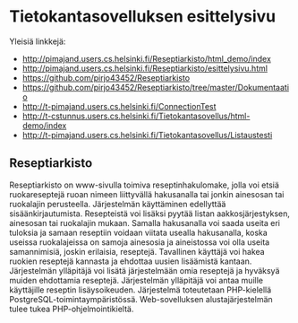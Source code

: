 ﻿# Tietokantasovelluksen esittelysivu


Yleisiä linkkejä:

* http://pimajand.users.cs.helsinki.fi/Reseptiarkisto/html_demo/index
* http://pimajand.users.cs.helsinki.fi/Reseptiarkisto/esittelysivu.html
* https://github.com/pirjo43452/Reseptiarkisto
* https://github.com/pirjo43452/Reseptiarkisto/tree/master/Dokumentaatio
* http://t-pimajand.users.cs.helsinki.fi/ConnectionTest
* http://t-cstunnus.users.cs.helsinki.fi/Tietokantasovellus/html-demo/index
* http://t-pimajand.users.cs.helsinki.fi/Tietokantasovellus/Listaustesti


## Reseptiarkisto

Reseptiarkisto on www-sivulla toimiva reseptinhakulomake, jolla voi etsiä ruokareseptejä ruoan nimeen liittyvällä hakusanalla tai jonkin ainesosan tai ruokalajin perusteella. Järjestelmän käyttäminen edellyttää sisäänkirjautumista. Resepteistä voi lisäksi pyytää listan aakkosjärjestyksen, ainesosan tai ruokalajin mukaan. Samalla hakusanalla voi saada useita eri tuloksia ja samaan reseptiin voidaan viitata usealla hakusanalla, koska useissa ruokalajeissa on samoja ainesosia ja aineistossa voi olla useita samannimisiä, joskin erilaisia, reseptejä. Tavallinen käyttäjä voi hakea ruokien reseptejä kannasta ja ehdottaa uusien lisäämistä kantaan. Järjestelmän ylläpitäjä voi lisätä järjestelmään omia reseptejä ja hyväksyä muiden ehdottamia reseptejä. Järjestelmän ylläpitäjä voi antaa muille käyttäjille reseptin lisäysoikeuden. Järjestelmä toteutetaan PHP-kielellä PostgreSQL-toimintaympäristössä. Web-sovelluksen alustajärjestelmän tulee tukea PHP-ohjelmointikieltä. 
